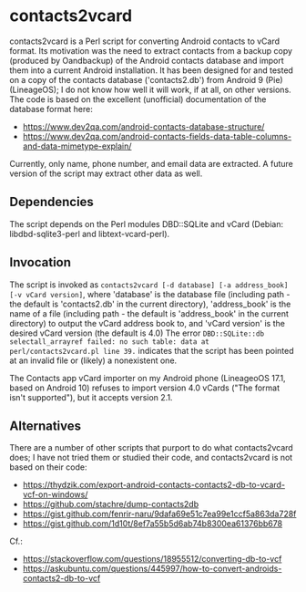 contacts2vcard
==============
contacts2vcard is a Perl script for converting Android contacts to vCard format. Its motivation was the need to extract contacts from a backup copy (produced by Oandbackup) of the Android contacts database and import them into a current Android installation. It has been designed for and tested on a copy of the contacts database ('contacts2.db') from Android 9 (Pie) (LineageOS); I do not know how well it will work, if at all, on other versions. The code is based on the excellent (unofficial) documentation of the database format here:
 * https://www.dev2qa.com/android-contacts-database-structure/
 * https://www.dev2qa.com/android-contacts-fields-data-table-columns-and-data-mimetype-explain/

Currently, only name, phone number, and email data are extracted. A future version of the script may extract other data as well.

Dependencies
------------
The script depends on the Perl modules DBD::SQLite and vCard (Debian: libdbd-sqlite3-perl and libtext-vcard-perl).

Invocation
----------
The script is invoked as `contacts2vcard [-d database] [-a address_book] [-v vCard version]`, where 'database' is the database file (including path - the default is 'contacts2.db' in the current directory), 'address_book' is the name of a file (including path - the default is 'address_book' in the current directory) to output the vCard address book to, and 'vCard version' is the desired vCard version (the default is 4.0) The error `DBD::SQLite::db selectall_arrayref failed: no such table: data at perl/contacts2vcard.pl line 39.` indicates that the script has been pointed at an invalid file or (likely) a nonexistent one.

The Contacts app vCard importer on my Android phone (LineageoOS 17.1, based on Android 10) refuses to import version 4.0 vCards ("The format isn't supported"), but it accepts version 2.1.

Alternatives
------------
There are a number of other scripts that purport to do what contacts2vcard does; I have not tried them or studied their code, and contacts2vcard is not based on their code:
 * https://thydzik.com/export-android-contacts-contacts2-db-to-vcard-vcf-on-windows/
 * https://github.com/stachre/dump-contacts2db
 * https://gist.github.com/fenrir-naru/9dafa69e51c7ea99e1ccf5a863da728f
 * https://gist.github.com/1d10t/8ef7a55b5d6ab74b8300ea61376bb678

Cf.:
 * https://stackoverflow.com/questions/18955512/converting-db-to-vcf
 * https://askubuntu.com/questions/445997/how-to-convert-androids-contacts2-db-to-vcf
